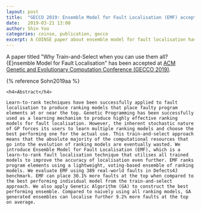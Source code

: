 ```yaml
---
layout: post
title:  "GECCO 2019: Ensemble Model for Fault Localisation (EMF) accepted"
date:   2019-03-21 13:00
author: Shin Yoo
categories: coinse, publication, gecco
excerpt: A COINSE paper about ensemble model for fault localisation has been accepted at GECCO 2019.
---
```


A paper titled "Why Train-and-Select when you can use them all? {E}nsemble Model for Fault Localisation" has been accepted at [ACM Genetic and Evolutionary Computation Conference (GECCO 2019)](https://gecco-2019.sigevo.org). 

{% reference Sohn2019aa %}

    <h4>Abstract</h4>

    Learn-to-rank techniques have been successfully applied to fault localisation to produce ranking models that place faulty program elements at or near the top. Genetic Programming has been successfully used as a learning mechanism to produce highly effective ranking models for fault localisation. However, the inherent stochastic nature of GP forces its users to learn multiple ranking models and choose the best performing one for the actual use. This train-and-select approach means that the absolute majority of the computational resources that go into the evolution of ranking models are eventually wasted. We introduce Ensemble Model for Fault Localisation (EMF), which is a learn-to-rank fault localisation technique that utilises all trained models to improve the accuracy of localisation even further. EMF ranks program elements using a lightweight, voting-based ensemble of ranking models. We evaluate EMF using 389 real-world faults in Defects4J benchmark. EMF can place 30.1% more faults at the top when compared to the best performing individual model from the train-and-select approach. We also apply Genetic Algorithm (GA) to construct the best performing ensemble. Compared to naively using all ranking models, GA generated ensembles can localise further 9.2% more faults at the top on average.